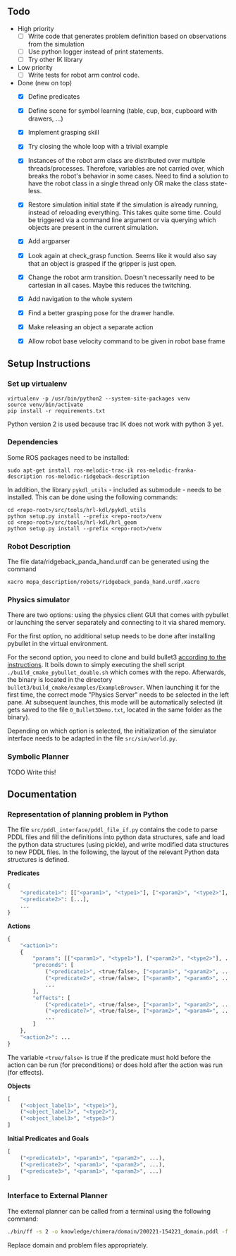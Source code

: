 
## Todo

- High priority
  - [ ] Write code that generates problem definition based on observations from the simulation
  - [ ] Use python logger instead of print statements.
  - [ ] Try other IK library
- Low priority
  - [ ] Write tests for robot arm control code.
- Done (new on top)
  - [x] Define predicates
  - [x] Define scene for symbol learning (table, cup, box, cupboard with drawers, ...)
  - [x] Implement grasping skill
  - [x] Try closing the whole loop with a trivial example
  - [x] Instances of the robot arm class are distributed over multiple threads/processes. Therefore, variables are not carried over, which breaks the robot's behavior in some cases. Need to find a solution to have the robot class in a single thread only OR make the class state-less.
  - [x] Restore simulation initial state if the simulation is already running, instead of reloading everything. This takes quite some time. Could be triggered via a command line argument or via querying which objects are present in the current simulation.
  - [x] Add argparser
  - [x] Look again at check_grasp function. Seems like it would also say that an object is grasped if the gripper is just open.
  - [x] Change the robot arm transition. Doesn't necessarily need to be cartesian in all cases. Maybe this reduces the twitching.
  - [x] Add navigation to the whole system
  - [x] Find a better grasping pose for the drawer handle.
  - [x] Make releasing an object a separate action
  - [x] Allow robot base velocity command to be given in robot base frame


## Setup Instructions

### Set up virtualenv

```
virtualenv -p /usr/bin/python2 --system-site-packages venv
source venv/bin/activate
pip install -r requirements.txt
```

Python version 2 is used because trac IK does not work with python 3 yet.

### Dependencies

Some ROS packages need to be installed:

```
sudo apt-get install ros-melodic-trac-ik ros-melodic-franka-description ros-melodic-ridgeback-description
```

In addition, the library `pykdl_utils` - included as submodule - needs to be installed. This can be done using the following commands:

```
cd <repo-root>/src/tools/hrl-kdl/pykdl_utils
python setup.py install --prefix <repo-root>/venv
cd <repo-root>/src/tools/hrl-kdl/hrl_geom
python setup.py install --prefix <repo-root>/venv
```

### Robot Description

The file data/ridgeback_panda_hand.urdf can be generated using the command

```
xacro mopa_description/robots/ridgeback_panda_hand.urdf.xacro
```

### Physics simulator

There are two options: using the physics client GUI that comes with pybullet or launching the server separately and connecting to it via shared memory.

For the first option, no additional setup needs to be done after installing pybullet in the virtual environment.

For the second option, you need to clone and build bullet3 [according to the instructions](https://github.com/bulletphysics/bullet3). It boils down to simply executing the shell script `./build_cmake_pybullet_double.sh` which comes with the repo. Afterwards, the binary is located in the directory `bullet3/build_cmake/examples/ExampleBrowser`. When launching it for the first time, the correct mode "Physics Server" needs to be selected in the left pane. At subsequent launches, this mode will be automatically selected (it gets saved to the file `0_Bullet3Demo.txt`, located in the same folder as the binary).

Depending on which option is selected, the initialization of the simulator interface needs to be adapted in the file `src/sim/world.py`.

### Symbolic Planner

TODO Write this!

## Documentation

### Representation of planning problem in Python

The file `src/pddl_interface/pddl_file_if.py` contains the code to parse PDDL files and fill the definitions into python data structures, safe and load the python data structures (using pickle), and write modified data structures to new PDDL files. In the following, the layout of the relevant Python data structures is defined. 

**Predicates**

```python
{
    "<predicate1>": [["<param1>", "<type1>"], ["<param2>", "<type2>"], ...],
    "<predicate2>": [...],
    ...
}
```

**Actions**

```python
{
    "<action1>":
    {
        "params": [["<param1>", "<type1>"], ["<param2>", "<type2>"], ...],
        "preconds": [
            ("<predicate1>", <true/false>, ["<param1>", "<param2>", ...]),
        	("<predicate2>", <true/false>, ["<param8>", "<param6>", ...]),
            ...
        ],
        "effects": [
            ("<predicate1>", <true/false>, ["<param1>", "<param2>", ...]),
        	("<predicate7>", <true/false>, ["<param2>", "<param4>", ...]),
            ...
        ]
    },
    "<action2>": ...
}
```

The variable `<true/false>` is true if the predicate must hold before the action can be run (for preconditions) or does hold after the action was run (for effects).

**Objects**

```python
[
    ("<object_label1>", "<type1>"),
    ("<object_label2>", "<type2>"),
    ("<object_label3>", "<type3>")
]
```

**Initial Predicates and Goals**

```python
[
    ("<predicate1>", "<param1>", "<param2>", ...),
    ("<predicate2>", "<param1>", "<param2>", ...),
    ("<predicate3>", "<param1>", "<param2>", ...)
]
```



### Interface to External Planner

The external planner can be called from a terminal using the following command:

```bash
./bin/ff -s 2 -o knowledge/chimera/domain/200221-154221_domain.pddl -f knowledge/chimera/problem/200221-154221_problem.pddl
```

Replace domain and problem files appropriately.
